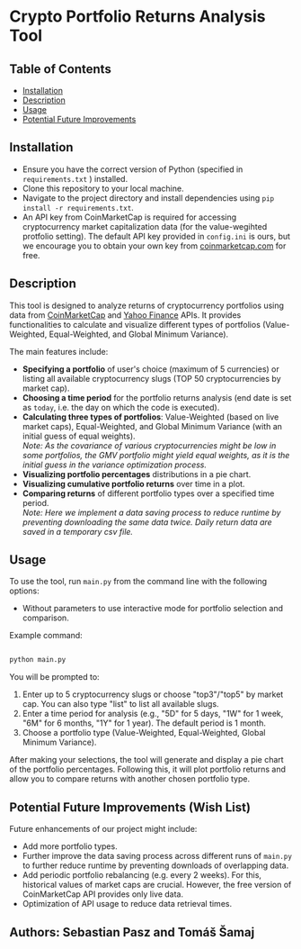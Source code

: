 # Crypto Portfolio Returns Analysis Tool

## Table of Contents
- [Installation](#installation)
- [Description](#description)
- [Usage](#usage)
- [Potential Future Improvements](#potential-future-improvements-wish-list)

## Installation
- Ensure you have the correct version of Python (specified in `requirements.txt` ) installed.
- Clone this repository to your local machine.
- Navigate to the project directory and install dependencies using `pip install -r requirements.txt`.
- An API key from CoinMarketCap is required for accessing cryptocurrency market capitalization data (for the value-wegihted protfolio setting). The default API key provided in `config.ini` is ours, but we encourage you to obtain your own key from [coinmarketcap.com](https://coinmarketcap.com/api/) for free.

## Description
This tool is designed to analyze returns of cryptocurrency portfolios using data from [CoinMarketCap](https://coinmarketcap.com/api/) and [Yahoo Finance](https://pypi.org/project/yfinance/) APIs. It provides functionalities to calculate and visualize different types of portfolios (Value-Weighted, Equal-Weighted, and Global Minimum Variance). 

The main features include:
- **Specifying a portfolio** of user's choice (maximum of 5 currencies) or listing all available cryptocurrency slugs (TOP 50 cryptocurrencies by market cap).
- **Choosing a time period** for the portfolio returns analysis (end date is set as `today`, i.e. the day on which the code is executed).
- **Calculating three types of portfolios**: Value-Weighted (based on live market caps), Equal-Weighted, and Global Minimum Variance (with an initial guess of equal weights).<br>
_Note: As the covariance of various cryptocurrencies might be low in some portfolios, the GMV portfolio might yield equal weights, as it is the initial guess in the variance optimization process._
- **Visualizing portfolio percentages** distributions in a pie chart.
- **Visualizing cumulative portfolio returns** over time in a plot.
- **Comparing returns** of different portfolio types over a specified time period.<br>
_Note: Here we implement a data saving process to reduce runtime by preventing downloading the same data twice. Daily return data are saved in a temporary csv file._



## Usage
To use the tool, run `main.py` from the command line with the following options:
- Without parameters to use interactive mode for portfolio selection and comparison.

Example command:
```bash

python main.py

```

You will be prompted to:
1. Enter up to 5 cryptocurrency slugs or choose "top3"/"top5" by market cap. You can also type "list" to list all available slugs.
2. Enter a time period for analysis (e.g., "5D" for 5 days, "1W" for 1 week, "6M" for 6 months, "1Y" for 1 year). The default period is 1 month.
3. Choose a portfolio type (Value-Weighted, Equal-Weighted, Global Minimum Variance).

After making your selections, the tool will generate and display a pie chart of the portfolio percentages. Following this, it will plot portfolio returns and allow you to compare returns with another chosen portfolio type.




## Potential Future Improvements (Wish List)
Future enhancements of our project might include:
- Add more portfolio types.
- Further improve the data saving process across different runs of `main.py` to further reduce runtime by preventing downloads of overlapping data.
- Add periodic portfolio rebalancing (e.g. every 2 weeks). For this, historical values of market caps are crucial. However, the free version of CoinMarketCap API provides only live data.
- Optimization of API usage to reduce data retrieval times.

## Authors: Sebastian Pasz and Tomáš Šamaj